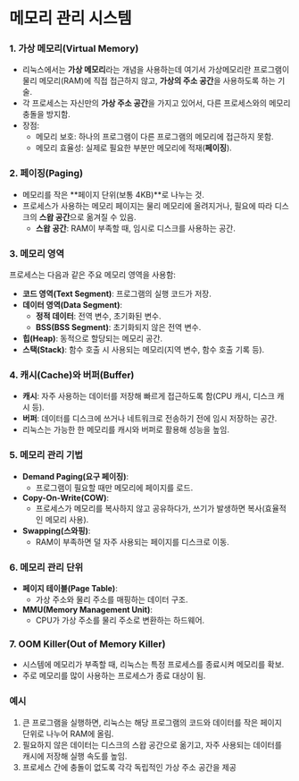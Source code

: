 # 메모리 관리 시스템

### 1. **가상 메모리(Virtual Memory)**

- 리눅스에서는 **가상 메모리**라는 개념을 사용하는데 여기서 가상메모리란 프로그램이 물리 메모리(RAM)에 직접 접근하지 않고, **가상의 주소 공간**을 사용하도록 하는 기술.
- 각 프로세스는 자신만의 **가상 주소 공간**을 가지고 있어서, 다른 프로세스와의 메모리 충돌을 방지함.
- 장점:
    - 메모리 보호: 하나의 프로그램이 다른 프로그램의 메모리에 접근하지 못함.
    - 메모리 효율성: 실제로 필요한 부분만 메모리에 적재(**페이징**).

### 2. **페이징(Paging)**

- 메모리를 작은 **페이지 단위(보통 4KB)**로 나누는 것.
- 프로세스가 사용하는 메모리 페이지는 물리 메모리에 올려지거나, 필요에 따라 디스크의 **스왑 공간**으로 옮겨질 수 있음.
    - **스왑 공간**: RAM이 부족할 때, 임시로 디스크를 사용하는 공간.

### 3. **메모리 영역**

프로세스는 다음과 같은 주요 메모리 영역을 사용함:

- **코드 영역(Text Segment)**: 프로그램의 실행 코드가 저장.
- **데이터 영역(Data Segment)**:
    - **정적 데이터**: 전역 변수, 초기화된 변수.
    - **BSS(BSS Segment)**: 초기화되지 않은 전역 변수.
- **힙(Heap)**: 동적으로 할당되는 메모리 공간.
- **스택(Stack)**: 함수 호출 시 사용되는 메모리(지역 변수, 함수 호출 기록 등).

### 4. **캐시(Cache)와 버퍼(Buffer)**

- **캐시**: 자주 사용하는 데이터를 저장해 빠르게 접근하도록 함(CPU 캐시, 디스크 캐시 등).
- **버퍼**: 데이터를 디스크에 쓰거나 네트워크로 전송하기 전에 임시 저장하는 공간.
- 리눅스는 가능한 한 메모리를 캐시와 버퍼로 활용해 성능을 높임.

### 5. **메모리 관리 기법**

- **Demand Paging(요구 페이징)**:
    - 프로그램이 필요할 때만 메모리에 페이지를 로드.
- **Copy-On-Write(COW)**:
    - 프로세스가 메모리를 복사하지 않고 공유하다가, 쓰기가 발생하면 복사(효율적인 메모리 사용).
- **Swapping(스와핑)**:
    - RAM이 부족하면 덜 자주 사용되는 페이지를 디스크로 이동.

### 6. **메모리 관리 단위**

- **페이지 테이블(Page Table)**:
    - 가상 주소와 물리 주소를 매핑하는 데이터 구조.
- **MMU(Memory Management Unit)**:
    - CPU가 가상 주소를 물리 주소로 변환하는 하드웨어.

### 7. **OOM Killer(Out of Memory Killer)**

- 시스템에 메모리가 부족할 때, 리눅스는 특정 프로세스를 종료시켜 메모리를 확보.
- 주로 메모리를 많이 사용하는 프로세스가 종료 대상이 됨.

### 예시

1. 큰 프로그램을 실행하면, 리눅스는 해당 프로그램의 코드와 데이터를 작은 페이지 단위로 나누어 RAM에 올림.
2. 필요하지 않은 데이터는 디스크의 스왑 공간으로 옮기고, 자주 사용되는 데이터를 캐시에 저장해 실행 속도를 높임.
3. 프로세스 간에 충돌이 없도록 각각 독립적인 가상 주소 공간을 제공